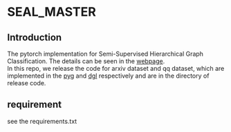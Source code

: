 # SEAL_MASTER
## Introduction
The pytorch implementation for Semi-Supervised Hierarchical Graph Classification. The details can be seen in the [webpage](https://hiergraph.github.io/).  
In this repo, we release the code for arxiv dataset and qq dataset, which are implemented in the [pyg](https://pytorch-geometric.readthedocs.io/en/latest/) and [dgl](https://www.dgl.ai/) respectively and are in the directory of release code.

## requirement
see the requirements.txt
